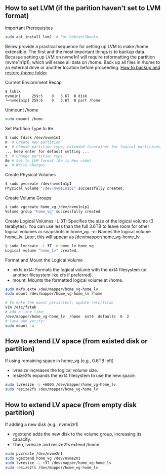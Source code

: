 ## How to set LVM (if the parition haven't set to LVM format)

Important Prerequisites
```bash
sudo apt install lvm2  # For Debian/Ubuntu
```

Below provide a practical sequence for setting up LVM to make /home extensible. The first and the most important things is to backup data. Becasue setting up LVM on nvme1n1 will require reformatting the partition (nvme1n1p1), which will erase all data on /home. Back up all files in /home to an external drive or another location before proceeding.
[How to backup and restore /home folder](./BACKUP_RESTORE.md)

Current Enviornment Recap
```bash
$ lsblk
nvme1n1     259:5    0   3.6T  0 disk
└─nvme1n1p1 259:6    0   3.6T  0 part /home
```

Unmount /home
```bash
sudo umount /home
```

Set Partition Type to 8e
```bash
$ sudo fdisk /dev/nvme1n1
n  # Create new partition
e  # Choose partition type, extended (container for logical partitions)
... keep enter for default setting ...
t  # Change partition type
8e # Set to LVM format (8e is Hex code)
w  # Write changes
```

Create Physical Volumes
```bash
$ sudo pvcreate /dev/nvme1n1p1
Physical volume "/dev/nvme1n1p1" successfully created.
```

Create Volume Groups
```bash
$ sudo vgcreate home_vg /dev/nvme1n1p1
Volume group "home_vg" successfully created
```

Create Logical Volumes
-L 3T: Specifies the size of the logical volume (3 terabytes). You can use less than the full 3.6TB to leave room for other logical volumes or snapshots in home_vg.
-n: Names the logical volume home_lv. Later, this will appear as /dev/mapper/home_vg-home_lv.
```bash
$ sudo lvcreate -L 3T -n home_lv home_vg
Logical volume "home_lv" created.
```

Format and Mount the Logical Volume
- mkfs.ext4: Formats the logical volume with the ext4 filesystem (or another filesystem like xfs if preferred).
- mount: Mounts the formatted logical volume at /home.
```bash
sudo mkfs.ext4 /dev/mapper/home_vg-home_lv
sudo mount /dev/mapper/home_vg-home_lv /home

# To make the mount persistent, update /etc/fstab
vim /etc/fstab
# Add a line like:
/dev/mapper/home_vg-home_lv  /home  ext4  defaults  0  2
# Save and verify:
sudo mount -a
```

## How to extend LV space (from existed disk or partition)

If using remaining space in home_vg (e.g., 0.6TB left)
- lvresize increases the logical volume size.
- resize2fs expands the ext4 filesystem to use the new space.
```bash
sudo lvresize -L +600G /dev/mapper/home_vg-home_lv
sudo resize2fs /dev/mapper/home_vg-home_lv
```

## How to extend LV space (from empty disk partition)

If adding a new disk (e.g., nvme2n1)
- vgextend adds the new disk to the volume group, increasing its capacity.
- Then, lvresize and resize2fs extend /home.
```bash
sudo pvcreate /dev/nvme2n1
sudo vgextend home_vg /dev/nvme2n1
sudo lvresize -L +3T /dev/mapper/home_vg-home_lv
sudo resize2fs /dev/mapper/home_vg-home_lv
```
